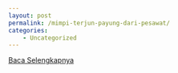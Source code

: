 ```yaml
---
layout: post
permalink: /mimpi-terjun-payung-dari-pesawat/
categories:
    - Uncategorized
---
```


[Baca Selengkapnya](/02)